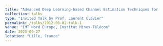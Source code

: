 ```yaml
---
title: "Advanced Deep Learning-based Channel Estimation Techniques for V2X Communications"
collection: talks
type: "Invited Talk by Prof. Laurent Clavier"
permalink: /talks/2012-03-01-talk-1
venue: "IMT Nord Europe, Institut Mines-Télécom"
date: 2023-06-27
location: "Lille, France"
---
```


